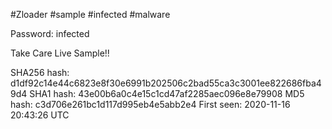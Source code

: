 #Zloader #sample #infected #malware

Password: infected

Take Care Live Sample!!

SHA256 hash: d1df92c14e44c6823e8f30e6991b202506c2bad55ca3c3001ee822686fba49d4
SHA1 hash: 43e00b6a0c4e15c1cd47af2285aec096e8e79908
MD5 hash: c3d706e261bc1d117d995eb4e5abb2e4
First seen: 2020-11-16 20:43:26 UTC

